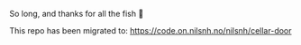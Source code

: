 So long, and thanks for all the fish :dolphin:

This repo has been migrated to: https://code.on.nilsnh.no/nilsnh/cellar-door

